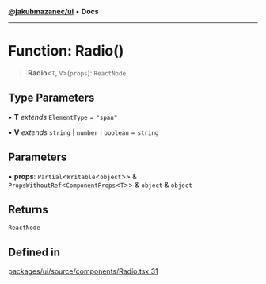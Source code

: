[**@jakubmazanec/ui**](../README.md) • **Docs**

---

# Function: Radio()

> **Radio**\<`T`, `V`\>(`props`): `ReactNode`

## Type Parameters

• **T** _extends_ `ElementType` = `"span"`

• **V** _extends_ `string` \| `number` \| `boolean` = `string`

## Parameters

• **props**: `Partial`\<`Writable`\<`object`\>\> & `PropsWithoutRef`\<`ComponentProps`\<`T`\>\> &
`object` & `object`

## Returns

`ReactNode`

## Defined in

[packages/ui/source/components/Radio.tsx:31](https://github.com/jakubmazanec/tools/blob/043f017b24789eba8a7eb285e0e1042ac4eaaeea/packages/ui/source/components/Radio.tsx#L31)

